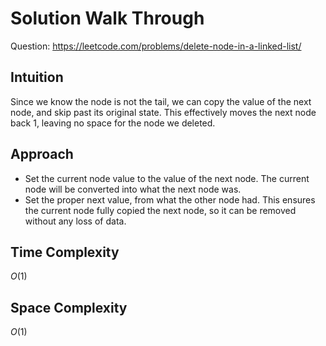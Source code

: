# Solution Walk Through
Question: https://leetcode.com/problems/delete-node-in-a-linked-list/

## Intuition
Since we know the node is not the tail, we can copy the value of the next node, and skip past its original state. This effectively moves the next node back 1, leaving no space for the node we deleted.

## Approach
- Set the current node value to the value of the next node. The current node will be converted into what the next node was.
- Set the proper next value, from what the other node had. This ensures the current node fully copied the next node, so it can be removed without any loss of data.

## Time Complexity
$O(1)$

## Space Complexity
$O(1)$